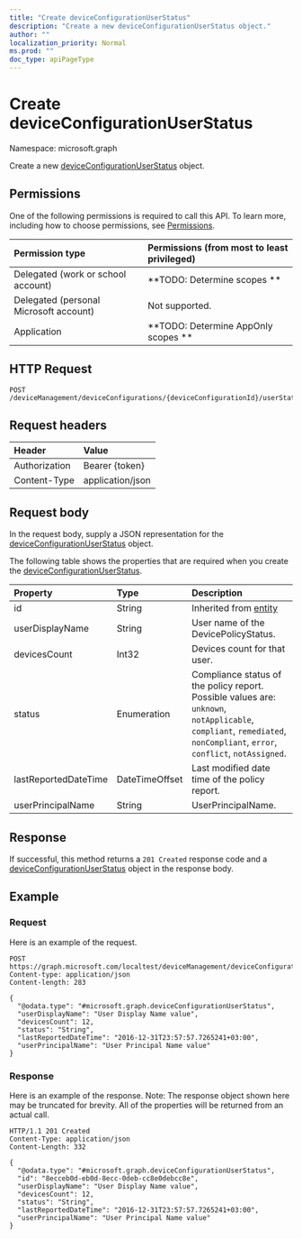```yaml
---
title: "Create deviceConfigurationUserStatus"
description: "Create a new deviceConfigurationUserStatus object."
author: ""
localization_priority: Normal
ms.prod: ""
doc_type: apiPageType
---
```


# Create deviceConfigurationUserStatus

Namespace: microsoft.graph

Create a new [deviceConfigurationUserStatus](../resources/deviceconfigurationuserstatus.md) object.

## Permissions
One of the following permissions is required to call this API. To learn more, including how to choose permissions, see [Permissions](/concepts/permissions-reference.md).

|Permission type|Permissions (from most to least privileged)|
|:---|:---|
|Delegated (work or school account)|**TODO: Determine scopes **|
|Delegated (personal Microsoft account)|Not supported.|
|Application|**TODO: Determine AppOnly scopes **|

## HTTP Request
<!-- {
  "blockType": "ignored"
}
-->
``` http
POST /deviceManagement/deviceConfigurations/{deviceConfigurationId}/userStatuses
```

## Request headers
|Header|Value|
|:---|:---|
|Authorization|Bearer {token}|
|Content-Type|application/json|

## Request body
In the request body, supply a JSON representation for the [deviceConfigurationUserStatus](../resources/deviceconfigurationuserstatus.md) object.

The following table shows the properties that are required when you create the [deviceConfigurationUserStatus](../resources/deviceconfigurationuserstatus.md).

|Property|Type|Description|
|:---|:---|:---|
|id|String| Inherited from [entity](../resources/entity.md)|
|userDisplayName|String|User name of the DevicePolicyStatus.|
|devicesCount|Int32|Devices count for that user.|
|status|Enumeration|Compliance status of the policy report. Possible values are: `unknown`, `notApplicable`, `compliant`, `remediated`, `nonCompliant`, `error`, `conflict`, `notAssigned`.|
|lastReportedDateTime|DateTimeOffset|Last modified date time of the policy report.|
|userPrincipalName|String|UserPrincipalName.|



## Response
If successful, this method returns a `201 Created` response code and a [deviceConfigurationUserStatus](../resources/deviceconfigurationuserstatus.md) object in the response body.

## Example

### Request
Here is an example of the request.
<!-- {
  "blockType": "request",
  "name": "create_deviceconfigurationuserstatus_from_"
}
-->
``` http
POST https://graph.microsoft.com/localtest/deviceManagement/deviceConfigurations/{deviceConfigurationId}/userStatuses
Content-type: application/json
Content-length: 283

{
  "@odata.type": "#microsoft.graph.deviceConfigurationUserStatus",
  "userDisplayName": "User Display Name value",
  "devicesCount": 12,
  "status": "String",
  "lastReportedDateTime": "2016-12-31T23:57:57.7265241+03:00",
  "userPrincipalName": "User Principal Name value"
}
```

### Response
Here is an example of the response. Note: The response object shown here may be truncated for brevity. All of the properties will be returned from an actual call.
<!-- {
  "blockType": "response",
  "truncated": true,
  "@odata.type": "microsoft.graph.deviceconfigurationuserstatus"
}
-->
``` http
HTTP/1.1 201 Created
Content-Type: application/json
Content-Length: 332

{
  "@odata.type": "#microsoft.graph.deviceConfigurationUserStatus",
  "id": "8ecceb0d-eb0d-8ecc-0deb-cc8e0debcc8e",
  "userDisplayName": "User Display Name value",
  "devicesCount": 12,
  "status": "String",
  "lastReportedDateTime": "2016-12-31T23:57:57.7265241+03:00",
  "userPrincipalName": "User Principal Name value"
}
```

